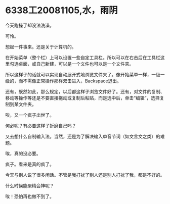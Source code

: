 # 6338工20081105,水，雨阴

今天跑操了却没法洗澡。

可怜。

想起一件事来。还是关于计算机的。

在开始菜单（整个栏）上可以设置一些自定工具栏。所以可以在右击后在工具栏这里勾选桌面，或自己新建，可以是一个文件也可以是一个文件夹。

所以这样子的话就可以实现自动展开式地浏览文件夹了。像开始菜单一样，一级一级的，而不需像正常操作那样双击进入，Backspace退出。

还有，既然如此，那么规定，以后都这样子浏览文件好了。还有，对文件的复制、移动等操作等还是不要直接拖动或复制后粘贴，而是选中后，单击“编辑”，选择复制到某文件夹。

唉，又一个疯子出世了。

何必呢？有必要这样子折磨自己吗？

又去想什么自制输入法。当然，还是为了解决输入单音节词（如文言文之类）的难题。

唉，真的没必要。

疯子。看来是真的疯了。

今天与别人说了很多闲话。不管是我打扰了别人还是别人打扰了我，都是不好的。

什么时候能聚精会神呢？

唉！恐怕再也做不到了。
